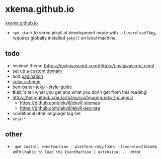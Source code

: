 # xkema.github.io

[xkema.github.io](https://xkema.github.io/)

- `npm start` to serve jekyll at development mode with `--livereload` flag, requires globally installed `jekyll` on local machine.

## todo

- minimal theme [https://justjavascript.com](https://justjavascript.com)
- set up [a custom domain](https://help.github.com/articles/using-a-custom-domain-with-github-pages/)
- add [pagination](https://jekyllrb.com/docs/pagination/)
- [color scheme](https://coolors.co/195cb5-d3dce5-fcfdff-3c88d8-177dea)
- [ben-balter-jekyll-style-guide](http://ben.balter.com/jekyll-style-guide/)
- **tl:dr;**'s tell what you get and what you don't get from this reading!
- https://help.github.com/articles/configuring-jekyll-plugins/
  - https://github.com/jekyll/jekyll-sitemap
  - https://github.com/jekyll/jekyll-seo-tag
- conditional html language tag set
- `aria-*`

## other

- ` gem install eventmachine --platform ruby` fixes `--livereload` issues with `Unable to load the EventMachine C extension; ...` error